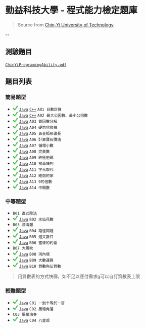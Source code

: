 # 勤益科技大學 - 程式能力檢定題庫
> Source from [Chin-Yi University of Technology][csie]

--
## 測驗題目
[`ChinYiProgramingAbility.pdf`](ChinYiProgramingAbility.pdf)

## 題目列表

### 簡易題型
- ![ok][] [`Java`](java/A/A01.java) [`C++`](cpp/A01.cpp) `A01 日數計算`
- ![ok][] [`Java`](java/A/A02.java) [`C++`](cpp/A02.cpp) `A02 最大公因數、最小公倍數`
- ![ok][] [`Java`](java/A/A03.java) `A03 質因數分解`
- ![ok][] [`Java`](java/A/A04.java) `A04 硬幣兌換機`
- ![ok][] [`Java`](java/A/A05.java) `A05 黃金矩形邊長`
- ![ok][] [`Java`](java/A/A06.java) `A06 計算寶石價值`
- ![ok][] [`Java`](java/A/A07.java) `A07 循環小數`
- ![ok][] [`Java`](java/A/A08.java) `A08 完美數`
- ![ok][] [`Java`](java/A/A09.java) `A09 終極密碼`
- ![ok][] [`Java`](java/A/A10.java) `A10 搜尋陣列`
- ![ok][] [`Java`](java/A/A11.java) `A11 字元取代`
- ![ok][] [`Java`](java/A/A12.java) `A12 維迦的家`
- ![ok][] [`Java`](java/A/A13.java) `A13 9的倍數`
- ![ok][] [`Java`](java/A/A14.java) `A14 中間數`

### 中等題型
- `B01 直式除法`
- ![ok][] [`Java`](java/B/B02.java) `B02 水仙花數`
- `B03 漆海報`
- ![ok][] [`Java`](java/B/B04.java) `B04 路徑問題`
- ![ok][] [`Java`](java/B/B05.java) `B05 迴文數目`
- ![ok][] [`Java`](java/B/B06.java) `B06 蜜蜂的約會`
- `B07 大風吹`
- ![ok][] [`Java`](java/B/B08.java) `B08 河內塔`
- ![ok][] [`Java`](java/B/B09.java) `B09 大數運算`
- ![ok][] [`Java`](java/B/B10.java) `B10 質數與反質數`

> 用質數表的方式快篩，如不足以應付需求g可以自訂質數表上限

### 較難題型
- ![ok][] [`Java`](java/C/C01.java) `C01 一到十等於一百`
- ![ok][] [`Java`](java/C/C02.java) `C02 黑暗角落`
- `C03 畢業演奏`
- ![ok][] [`Java`](java/C/C04.java) `C04 八皇后`


[csie]: <http://csie.ncut.edu.tw>
[ok]: <image/check.png>
